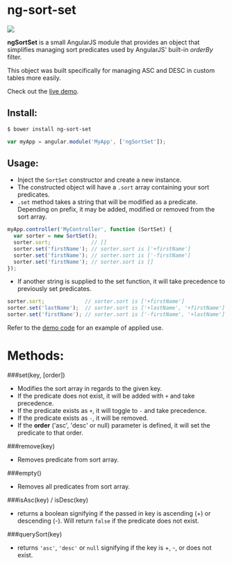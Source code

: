 ng-sort-set
=========

<img src="http://i.imgur.com/XUVWcyt.gif" />

**ngSortSet** is a small AngularJS module that provides an object that simplifies managing sort predicates used by AngularJS' built-in *orderBy* filter.

This object was built specifically for managing ASC and DESC in custom tables more easily.

Check out the [live demo](http://joedotjs.github.io/ng-sort-set/).

## Install:
```bash
$ bower install ng-sort-set
```
```js
var myApp = angular.module('MyApp', ['ngSortSet']);
```

## Usage:
- Inject the `SortSet` constructor and create a new instance.
- The constructed object will have a `.sort` array containing your sort predicates.
- `.set` method takes a string that will be modified as a predicate. Depending on prefix, it may be added, modified or removed from the sort array.

```js
myApp.controller('MyController', function (SortSet) {
  var sorter = new SortSet();
  sorter.sort;             // []
  sorter.set('firstName'); // sorter.sort is ['+firstName']
  sorter.set('firstName'); // sorter.sort is ['-firstName']
  sorter.set('firstName'); // sorter.sort is []
});
```

- If another string is supplied to the set function, it will take precedence to previously set predicates.

```js
sorter.sort;             // sorter.sort is ['+firstName']
sorter.set('lastName');  // sorter.sort is ['+lastName', '+firstName']
sorter.set('firstName'); // sorter.sort is ['-firstName', '+lastName']
```

Refer to the [demo code](https://github.com/joedotjs/ng-sort-set/blob/gh-pages/demo/index.html#L62) for an example of applied use.

# Methods:

###set(key, [order])
- Modifies the sort array in regards to the given key.
- If the predicate does not exist, it will be added with `+` and take precedence.
- If the predicate exists as `+`, it will toggle to `-` and take precedence.
- If the predicate exists as `-`, it will be removed.
- If the **order** ('asc', 'desc' or null) parameter is defined, it will set the predicate to that order.

###remove(key)
- Removes predicate from sort array.

###empty()
- Removes all predicates from sort array.

###isAsc(key) / isDesc(key)
- returns a boolean signifying if the passed in key is ascending (+) or descending (-). Will return `false` if the predicate does not exist.

###querySort(key)
- returns `'asc'`, `'desc'` or `null` signifying if the key is +, -, or does not exist.
